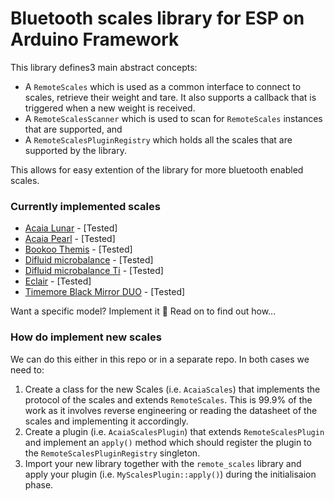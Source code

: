 # Bluetooth scales library for ESP on Arduino Framework

This library defines3 main abstract concepts:
* A `RemoteScales`  which is used as a common interface to connect to scales, retrieve their weight and tare. It also supports a callback that is triggered when a new weight is received. 
* A `RemoteScalesScanner` which is used to scan for `RemoteScales` instances that are supported, and
* A `RemoteScalesPluginRegistry` which holds all the scales that are supported by the library. 

This allows for easy extention of the library for more bluetooth enabled scales. 

### Currently implemented scales

* [Acaia Lunar](https://acaia.co/collections/coffee-scales/products/lunar_2021) - [Tested]
* [Acaia Pearl](https://acaia.co/collections/coffee-scales/products/pearl) - [Tested]
* [Bookoo Themis](https://bookoocoffee.com/shop/bookoo-mini-scale/?coupon=gaggiuino) - [Tested]
* [Difluid microbalance](https://digitizefluid.com/products/microbalance) - [Tested]
* [Difluid microbalance Ti](https://digitizefluid.com/collections/m-series/products/microbalance-ti) - [Tested]
* [Eclair](https://makerworld.com/en/models/664430#profileId-591777) - [Tested]
* [Timemore Black Mirror DUO](https://www.timemore.com/collections/coffee-scale/products/timemore-coffee-scale-black-mirror-duo) - [Tested]

Want a specific model? Implement it 🚀 Read on to find out how... 

### How do implement new scales

We can do this either in this repo or in a separate repo. In both cases we need to:
1. Create a class for the new Scales (i.e. `AcaiaScales`) that implements the protocol of the scales and extends `RemoteScales`. This is 99.9% of the work as it involves reverse engineering or reading the datasheet of the scales and implementing it accordingly. 
2. Create a plugin (i.e. `AcaiaScalesPlugin`) that extends `RemoteScalesPlugin` and implement an `apply()` method which should register the plugin to the `RemoteScalesPluginRegistry` singleton.
3. Import your new library together with the `remote_scales` library and apply your plugin (i.e. `MyScalesPlugin::apply()`) during the initialisaion phase. 

